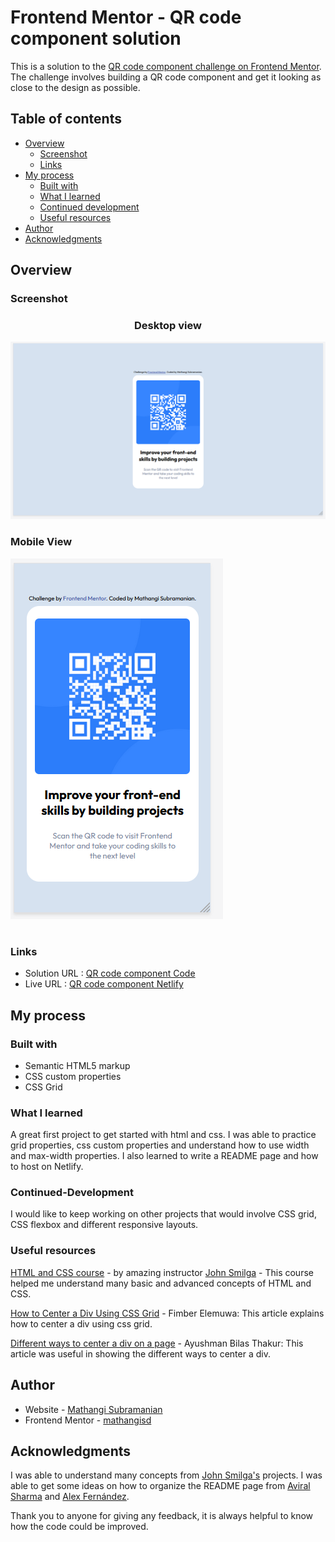 # Frontend Mentor - QR code component solution

This is a solution to the [QR code component challenge on Frontend Mentor](https://www.frontendmentor.io/challenges/qr-code-component-iux_sIO_H). The challenge involves building a QR code component and get it looking as close to the design as possible.

## Table of contents

- [Overview](#overview)
  - [Screenshot](#screenshot)
  - [Links](#links)
- [My process](#my-process)
  - [Built with](#built-with)
  - [What I learned](#what-i-learned)
  - [Continued development](#continued-development)
  - [Useful resources](#useful-resources)
- [Author](#author)
- [Acknowledgments](#acknowledgments)


## Overview
### Screenshot


### <p style="text-align: center;">Desktop view</p> 

![](./screenshot_qrcode_desktop.png)


### <p style="text-align: left;">Mobile View</p> 

![](./screenshot_qrcode_mobile.png)

# 
### Links

- Solution URL : [QR code component Code](https://github.com/mathangisd/qr-code-component.git )
- Live URL : [QR code component Netlify](https://qa-code-component.netlify.app/)


## My process
### Built with

- Semantic HTML5 markup
- CSS custom properties
- CSS Grid

### What I learned

A great first project to get started with html and css. I was able to practice grid properties, css custom properties and understand how to use width and max-width properties. I also learned to write a README page and how to host on Netlify. 

### Continued-Development
I would like to keep working on other projects that would involve CSS grid, CSS flexbox and different responsive layouts.

### Useful resources

[HTML and CSS course](https://www.youtube.com/watch?v=-8ORfgUa8ow&list=PLnHJACx3NwAdT_8forzXYvx0o4A2VnoHX) - by amazing instructor [John Smilga](https://johnsmilga.com/) - This course helped me understand many basic and advanced concepts of HTML and CSS.

[How to Center a Div Using CSS Grid](https://www.sitepoint.com/css-grid-center-element/) - Fimber Elemuwa: This article explains how to center a div using css grid.

[Different ways to center a div on a page](https://dev.to/abthakur/different-ways-to-center-a-div-in-a-webpage-5enn) - Ayushman Bilas Thakur: This article was useful in showing the different ways to center a div.

## Author
- Website - [Mathangi Subramanian](https://github.com/mathangisd)
- Frontend Mentor - [mathangisd](https://www.frontendmentor.io/profile/mathangisd)

## Acknowledgments
I was able to understand many concepts from [John Smilga's](https://johnsmilga.com/) projects. 
I was able to get some ideas on how to organize the README page from [Aviral Sharma](https://github.com/aviralsharma07/QR-code-component) and [Alex Fernández](https://github.com/Arekkusu17/QR-code-component-challenge#overview).

Thank you to anyone for giving any feedback, it is always helpful to know how the code could be improved.